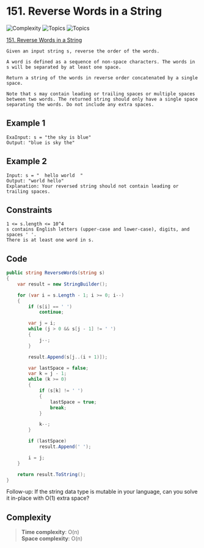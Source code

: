 # 151. Reverse Words in a String

![Complexity](https://img.shields.io/badge/medium-yellow)
![Topics](https://img.shields.io/badge/two_pointers-blue)
![Topics](https://img.shields.io/badge/string-blue)

[151. Reverse Words in a String](https://leetcode.com/problems/reverse-words-in-a-string/description/?envType=study-plan-v2&envId=leetcode-75)

```
Given an input string s, reverse the order of the words.

A word is defined as a sequence of non-space characters. The words in s will be separated by at least one space.

Return a string of the words in reverse order concatenated by a single space.

Note that s may contain leading or trailing spaces or multiple spaces between two words. The returned string should only have a single space separating the words. Do not include any extra spaces.
```

## Example 1

```
ExaInput: s = "the sky is blue"
Output: "blue is sky the"
```

## Example 2

```
Input: s = "  hello world  "
Output: "world hello"
Explanation: Your reversed string should not contain leading or trailing spaces.
```

## Constraints

```
1 <= s.length <= 10^4
s contains English letters (upper-case and lower-case), digits, and spaces ' '.
There is at least one word in s.
```

## Code

```csharp
public string ReverseWords(string s)
{
    var result = new StringBuilder();

    for (var i = s.Length - 1; i >= 0; i--)
    {
        if (s[i] == ' ')
            continue;

        var j = i;
        while (j > 0 && s[j - 1] != ' ')
        {
            j--;
        }

        result.Append(s[j..(i + 1)]);

        var lastSpace = false;
        var k = j - 1;
        while (k >= 0)
        {
            if (s[k] != ' ')
            {
                lastSpace = true;
                break;
            }

            k--;
        }

        if (lastSpace)
            result.Append(' ');

        i = j;
    }

    return result.ToString();
}
```

Follow-up: If the string data type is mutable in your language, can you solve it in-place with O(1) extra space?

## Complexity

> **Time complexity**: O(n)  
> **Space complexity**: O(n)